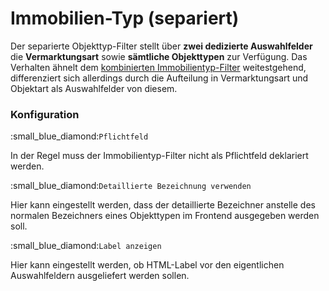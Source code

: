 # Immobilien-Typ (separiert)

Der separierte Objekttyp-Filter stellt über **zwei dedizierte Auswahlfelder** die **Vermarktungsart** sowie **sämtliche Objekttypen** zur Verfügung. Das Verhalten ähnelt dem [kombinierten Immobilientyp-Filter](immobilien-typ.md) weitestgehend, differenziert sich allerdings durch die Aufteilung in Vermarktungsart und Objektart als Auswahlfelder von diesem.

### Konfiguration

:small\_blue\_diamond:`Pflichtfeld`

In der Regel muss der Immobilientyp-Filter nicht als Pflichtfeld deklariert werden.

:small\_blue\_diamond:`Detaillierte Bezeichnung verwenden`

Hier kann eingestellt werden, dass der detaillierte Bezeichner anstelle des normalen Bezeichners eines Objekttypen im Frontend ausgegeben werden soll.

:small\_blue\_diamond:`Label anzeigen`

Hier kann eingestellt werden, ob HTML-Label vor den eigentlichen Auswahlfeldern ausgeliefert werden sollen.
